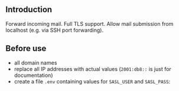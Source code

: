 ## Introduction

Forward incoming mail. Full TLS support. Allow mail submission from localhost (e.g. via SSH port forwarding).

## Before use

- all domain names
- replace all IP addresses with actual values (`2001:db8::` is just for documentation)
- create a file `.env` containing values for `SASL_USER` and `SASL_PASS`:
